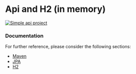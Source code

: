 # Api and H2 (in memory)

[![Simple api project](https://img.youtube.com/vi/PzGHZd4-dfA/default.jpg)](https://youtu.be/PzGHZd4-dfA)

### Documentation
For further reference, please consider the following sections:

* [Maven](https://maven.apache.org/guides/index.html)
* [JPA](https://easyjava.ru/data/jpa/)
* [H2](https://www.h2database.com/html/main.html)

